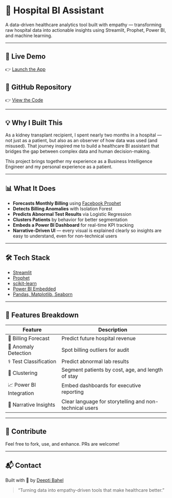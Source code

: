 
# 🏥 Hospital BI Assistant

A data-driven healthcare analytics tool built with empathy — transforming raw hospital data into actionable insights using Streamlit, Prophet, Power BI, and machine learning.

---

## 🚀 Live Demo
👉 [Launch the App](https://hospital-app-app-8ymqgbmeoaczk7j8mkmomw.streamlit.app/)

## 📂 GitHub Repository
👉 [View the Code](https://github.com/baheldeepti/hospital-streamlit-app)

---

## 💡 Why I Built This

As a kidney transplant recipient, I spent nearly two months in a hospital — not just as a patient, but also as an observer of how data was used (and misused). That journey inspired me to build a healthcare BI assistant that bridges the gap between complex data and human decision-making.

This project brings together my experience as a Business Intelligence Engineer and my personal experience as a patient.

---

## 📊 What It Does

- **Forecasts Monthly Billing** using [Facebook Prophet](https://facebook.github.io/prophet/)
- **Detects Billing Anomalies** with Isolation Forest
- **Predicts Abnormal Test Results** via Logistic Regression
- **Clusters Patients** by behavior for better segmentation
- **Embeds a Power BI Dashboard** for real-time KPI tracking
- **Narrative-Driven UI** — every visual is explained clearly so insights are easy to understand, even for non-technical users

---

## 🛠️ Tech Stack

- [Streamlit](https://streamlit.io/)
- [Prophet](https://facebook.github.io/prophet/)
- [scikit-learn](https://scikit-learn.org/)
- [Power BI Embedded](https://powerbi.microsoft.com/)
- [Pandas, Matplotlib, Seaborn](https://pandas.pydata.org/)

---

## 📁 Features Breakdown

| Feature                      | Description                                              |
|-----------------------------|----------------------------------------------------------|
| 🧾 Billing Forecast         | Predict future hospital revenue                          |
| 🚨 Anomaly Detection        | Spot billing outliers for audit                          |
| ⚕️ Test Classification     | Predict abnormal lab results                             |
| 🧠 Clustering               | Segment patients by cost, age, and length of stay        |
| 📈 Power BI Integration     | Embed dashboards for executive reporting                 |
| 💬 Narrative Insights       | Clear language for storytelling and non-technical users  |

---

## 🙌 Contribute

Feel free to fork, use, and enhance. PRs are welcome!

---

## 📬 Contact

Built with 💚 by [Deepti Bahel](https://www.linkedin.com/in/deepti-bahel/)

> “Turning data into empathy-driven tools that make healthcare better.”

